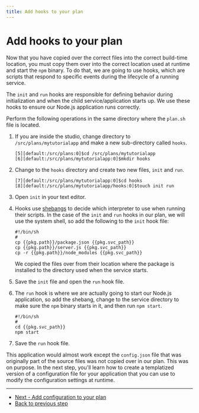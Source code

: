 ```yaml
---
title: Add hooks to your plan
---
```


# Add hooks to your plan
Now that you have copied over the correct files into the correct build-time location, you must copy them over into the correct location used at runtime and start the `npm` binary. To do that, we are going to use hooks, which are scripts that respond to specific events during the lifecycle of a running service.

The `init` and `run` hooks are responsible for defining behavior during initialization and when the child service/application starts up. We use these hooks to ensure our Node.js application runs correctly.

Perform the following operations in the same directory where the `plan.sh` file is located.

1. If you are inside the studio, change directory to `/src/plans/mytutorialapp` and make a new sub-directory called `hooks`.

       [5][default:/src/plans:0]$cd /src/plans/mytutorialapp
       [6][default:/src/plans/mytutorialapp:0]$mkdir hooks

2. Change to the `hooks` directory and create two new files, `init` and `run`.

       [7][default:/src/plans/mytutorialapp:0]$cd hooks
       [8][default:/src/plans/mytutorialapp/hooks:0]$touch init run

3. Open `init` in your text editor.
4. Hooks use [shebangs](https://en.wikipedia.org/wiki/Shebang_(Unix)) to decide which interpreter to use when running their scripts. In the case of the `init` and `run` hooks in our plan, we will use the system shell, so add the following to the `init` hook file:

       #!/bin/sh
       #
       cp {{pkg.path}}/package.json {{pkg.svc_path}}
       cp {{pkg.path}}/server.js {{pkg.svc_path}}
       cp -r {{pkg.path}}/node_modules {{pkg.svc_path}}

    We copied the files over from their location where the package is installed to the directory used when the service starts.

5. Save the `init` file and open the `run` hook file.
6. The `run` hook is where we are actually going to start our Node.js application, so add the shebang, change to the service directory to make sure the `npm` binary starts in it, and then run `npm start`.

       #!/bin/sh
       #
       cd {{pkg.svc_path}}
       npm start

7. Save the `run` hook file.

This application would almost work except the `config.json` file that was originally part of the source files was not copied over in our plan. This was on purpose. In the next step, you'll learn how to create a templatized version of a configuration file for your application that you can use to modify the configuration settings at runtime.

<hr>
<ul class="main-content--button-nav">
  <li><a href="/tutorials/getting-started-configure-plan" class="button cta">Next - Add configuration to your plan</a></li>
  <li><a href="/tutorials/getting-started-create-plan/">Back to previous step</a></li>
</ul>
